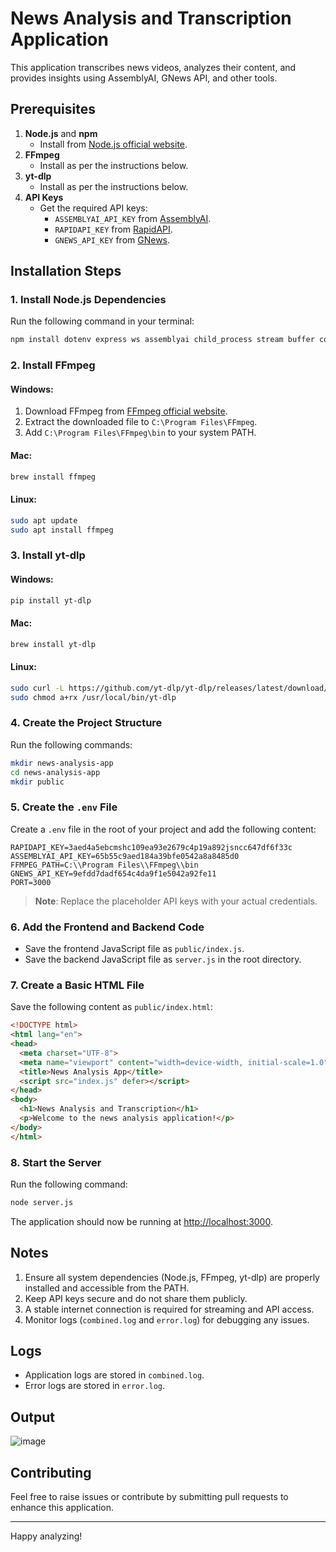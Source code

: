 # News Analysis and Transcription Application

This application transcribes news videos, analyzes their content, and provides insights using AssemblyAI, GNews API, and other tools.

## Prerequisites
1. **Node.js** and **npm**
   - Install from [Node.js official website](https://nodejs.org).
2. **FFmpeg**
   - Install as per the instructions below.
3. **yt-dlp**
   - Install as per the instructions below.
4. **API Keys**
   - Get the required API keys:
     - `ASSEMBLYAI_API_KEY` from [AssemblyAI](https://www.assemblyai.com).
     - `RAPIDAPI_KEY` from [RapidAPI](https://rapidapi.com).
     - `GNEWS_API_KEY` from [GNews](https://gnews.io).

## Installation Steps

### 1. Install Node.js Dependencies
Run the following command in your terminal:
```bash
npm install dotenv express ws assemblyai child_process stream buffer cors axios feedparser-promised winston string-similarity body-parser
```

### 2. Install FFmpeg
#### Windows:
1. Download FFmpeg from [FFmpeg official website](https://ffmpeg.org/download.html).
2. Extract the downloaded file to `C:\Program Files\FFmpeg`.
3. Add `C:\Program Files\FFmpeg\bin` to your system PATH.

#### Mac:
```bash
brew install ffmpeg
```

#### Linux:
```bash
sudo apt update
sudo apt install ffmpeg
```

### 3. Install yt-dlp
#### Windows:
```bash
pip install yt-dlp
```

#### Mac:
```bash
brew install yt-dlp
```

#### Linux:
```bash
sudo curl -L https://github.com/yt-dlp/yt-dlp/releases/latest/download/yt-dlp -o /usr/local/bin/yt-dlp
sudo chmod a+rx /usr/local/bin/yt-dlp
```

### 4. Create the Project Structure
Run the following commands:
```bash
mkdir news-analysis-app
cd news-analysis-app
mkdir public
```

### 5. Create the `.env` File
Create a `.env` file in the root of your project and add the following content:
```plaintext
RAPIDAPI_KEY=3aed4a5ebcmshc109ea93e2679c4p19a892jsncc647df6f33c
ASSEMBLYAI_API_KEY=65b55c9aed184a39bfe0542a8a8485d0
FFMPEG_PATH=C:\\Program Files\\FFmpeg\\bin
GNEWS_API_KEY=9efdd7dadf654c4da9f1e5042a92fe11
PORT=3000
```
> **Note**: Replace the placeholder API keys with your actual credentials.

### 6. Add the Frontend and Backend Code
- Save the frontend JavaScript file as `public/index.js`.
- Save the backend JavaScript file as `server.js` in the root directory.

### 7. Create a Basic HTML File
Save the following content as `public/index.html`:
```html
<!DOCTYPE html>
<html lang="en">
<head>
  <meta charset="UTF-8">
  <meta name="viewport" content="width=device-width, initial-scale=1.0">
  <title>News Analysis App</title>
  <script src="index.js" defer></script>
</head>
<body>
  <h1>News Analysis and Transcription</h1>
  <p>Welcome to the news analysis application!</p>
</body>
</html>
```

### 8. Start the Server
Run the following command:
```bash
node server.js
```
The application should now be running at [http://localhost:3000](http://localhost:3000).

## Notes
1. Ensure all system dependencies (Node.js, FFmpeg, yt-dlp) are properly installed and accessible from the PATH.
2. Keep API keys secure and do not share them publicly.
3. A stable internet connection is required for streaming and API access.
4. Monitor logs (`combined.log` and `error.log`) for debugging any issues.

## Logs
- Application logs are stored in `combined.log`.
- Error logs are stored in `error.log`.

## Output
![image](https://github.com/user-attachments/assets/2c3da6b2-cd36-4112-b198-98f134308ee0)


## Contributing
Feel free to raise issues or contribute by submitting pull requests to enhance this application.

---
Happy analyzing!
